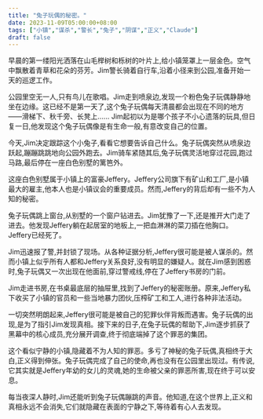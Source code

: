 ```yaml
---
title: "兔子玩偶的秘密。"
date: 2023-11-09T05:00:00+08:00
tags: ["小镇","谋杀","警长","兔子","阴谋","正义","Claude"]
draft: false
--- 
```


早晨的第一缕阳光洒落在山毛榉树和栎树的叶片上,给小镇笼罩上一层金色。空气中飘散着青草和花朵的芬芳。Jim警长骑着自行车,沿着小径来到公园,准备开始一天的巡逻工作。 

公园里空无一人,只有鸟儿在歌唱。Jim走到喷泉边,发现一个粉色兔子玩偶静静地坐在边缘。这已经不是第一天了,这个兔子玩偶每天清晨都会出现在不同的地方——滑梯下、秋千旁、长凳上...... Jim起初以为是哪个孩子不小心遗落的玩具,但日复一日,他发现这个兔子玩偶像是有生命一般,有意改变自己的位置。

今天,Jim决定跟踪这个小兔子,看看它想要告诉自己什么。兔子玩偶突然从喷泉边跃起,蹦蹦跳跳地向公园外跑去。Jim骑车紧随其后,兔子玩偶灵活地穿过花园,跑过马路,最后停在一座白色别墅的篱笆外。

这座白色别墅属于小镇上的富豪Jeffery。Jeffery公司旗下有矿山和工厂,是小镇最大的雇主,他本人也是小镇议会的重要成员。然而,Jeffery的背后却有一些不为人知的秘密。

兔子玩偶跳上窗台,从别墅的一个窗户钻进去。Jim犹豫了一下,还是推开大门走了进去。他发现Jeffery躺在起居室的地板上,一把血淋淋的菜刀插在他胸口。Jeffery已经死了。

Jim迅速报了警,并封锁了现场。从各种证据分析,Jeffery很可能是被人谋杀的。然而小镇上似乎所有人都和Jeffery关系良好,没有明显的嫌疑人。就在Jim感到困惑时,兔子玩偶又一次出现在他面前,穿过警戒线,停在了Jeffery书房的门前。

Jim走进书房,在书桌最底层的抽屉里,找到了Jeffery的秘密账册。原来,Jeffery私下收买了小镇的官员和一些当地暴力团伙,压榨矿工和工人,进行各种非法活动。

一切突然明朗起来,Jeffery很可能是被自己的犯罪伙伴背叛而遇害。兔子玩偶的出现,是为了指引Jim发现真相。接下来的日子,在兔子玩偶的帮助下,Jim逐步抓获了黑幕中的核心成员,充分展开调查,终于彻底端掉了这个罪恶的集团。

这个看似宁静的小镇,隐藏着不为人知的罪恶。多亏了神秘的兔子玩偶,真相终于大白,正义得到伸张。兔子玩偶完成了自己的使命,再也没有在公园里出现过。有传说,它其实就是Jeffery年幼的女儿的灵魂,她的生命被父亲的罪恶所害,现在终于可以安息。

每当夜深人静时,Jim还能听到兔子玩偶蹦跳的声音。他知道,在这个世界上,正义和真相永远不会消失,它们就隐藏在表面的宁静之下,等待着有心人去发现。